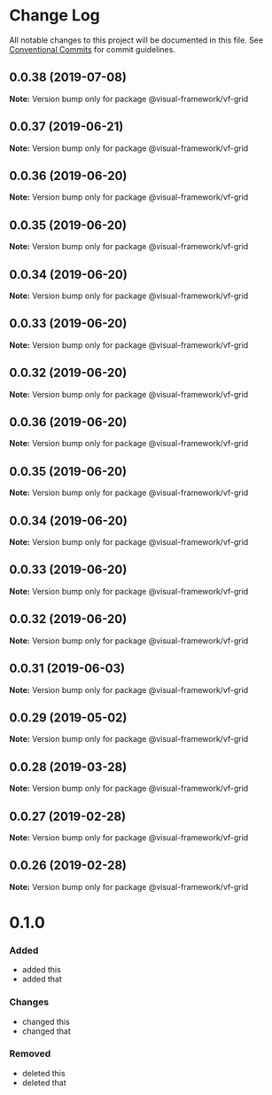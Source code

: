 # Change Log

All notable changes to this project will be documented in this file.
See [Conventional Commits](https://conventionalcommits.org) for commit guidelines.

## 0.0.38 (2019-07-08)

**Note:** Version bump only for package @visual-framework/vf-grid





## 0.0.37 (2019-06-21)

**Note:** Version bump only for package @visual-framework/vf-grid





## 0.0.36 (2019-06-20)

**Note:** Version bump only for package @visual-framework/vf-grid





## 0.0.35 (2019-06-20)

**Note:** Version bump only for package @visual-framework/vf-grid





## 0.0.34 (2019-06-20)

**Note:** Version bump only for package @visual-framework/vf-grid





## 0.0.33 (2019-06-20)

**Note:** Version bump only for package @visual-framework/vf-grid





## 0.0.32 (2019-06-20)

**Note:** Version bump only for package @visual-framework/vf-grid





## 0.0.36 (2019-06-20)

**Note:** Version bump only for package @visual-framework/vf-grid





## 0.0.35 (2019-06-20)

**Note:** Version bump only for package @visual-framework/vf-grid





## 0.0.34 (2019-06-20)

**Note:** Version bump only for package @visual-framework/vf-grid





## 0.0.33 (2019-06-20)

**Note:** Version bump only for package @visual-framework/vf-grid





## 0.0.32 (2019-06-20)

**Note:** Version bump only for package @visual-framework/vf-grid





## 0.0.31 (2019-06-03)

**Note:** Version bump only for package @visual-framework/vf-grid





## 0.0.29 (2019-05-02)

**Note:** Version bump only for package @visual-framework/vf-grid





## 0.0.28 (2019-03-28)

**Note:** Version bump only for package @visual-framework/vf-grid





## 0.0.27 (2019-02-28)

**Note:** Version bump only for package @visual-framework/vf-grid





## 0.0.26 (2019-02-28)

**Note:** Version bump only for package @visual-framework/vf-grid





# 0.1.0

### Added
- added this
- added that

### Changes

- changed this
- changed that

### Removed

- deleted this
- deleted that
